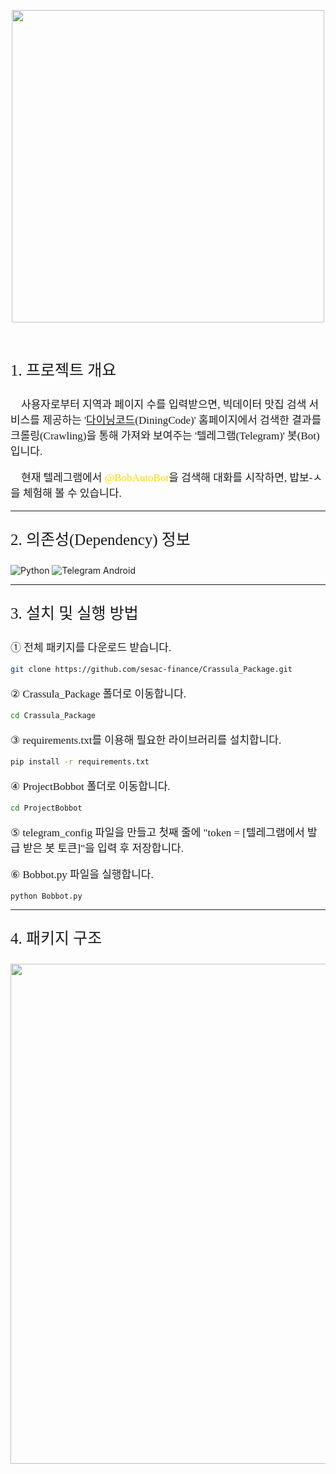 <p align = "center"><img src = "Thumbnail/Logo.png" width = "500"></p>
<p>&nbsp;</p>
<p style="font-family: 을유1945; font-size: 25px;">1. 프로젝트 개요</p>
<p  style="font-family: 을유1945; font-size: 17px;">&nbsp;&nbsp;&nbsp;&nbsp;사용자로부터 지역과 페이지 수를 입력받으면, 빅데이터 맛집 검색 서비스를 제공하는 '<a href = "https://www.diningcode.com/">다이닝코드</a>(DiningCode)' 홈페이지에서 검색한 결과를 크롤링(Crawling)을 통해 가져와 보여주는 '텔레그램(Telegram)' 봇(Bot)입니다.</p>
<p  style="font-family: 을유1945; font-size: 17px;">&nbsp;&nbsp;&nbsp;&nbsp;현재 텔레그램에서 <span style="color: #FFD700">@BobAutoBot</span>을 검색해 대화를 시작하면, 밥보-ㅅ을 체험해 볼 수 있습니다.</p>

---

<p style="font-family: 을유1945; font-size: 25px;">2. 의존성(Dependency) 정보</p>

![Python](https://img.shields.io/badge/Python-3.9.13-brightgreen)
![Telegram Android](https://img.shields.io/badge/Telegram_Android-Install-green)

---

<p style="font-family: 을유1945; font-size: 25px;">3. 설치 및 실행 방법</p>
<p  style="font-family: 을유1945; font-size: 17px;">① 전체 패키지를 다운로드 받습니다.</p>

```bash
git clone https://github.com/sesac-finance/Crassula_Package.git
```

<p  style="font-family: 을유1945; font-size: 17px;">② Crassula_Package 폴더로 이동합니다.</p>

```bash
cd Crassula_Package
```

<p  style="font-family: 을유1945; font-size: 17px;">③ requirements.txt를 이용해 필요한 라이브러리를 설치합니다.</p>


```bash
pip install -r requirements.txt
```

<p  style="font-family: 을유1945; font-size: 17px;">④ ProjectBobbot 폴더로 이동합니다.</p>


```bash
cd ProjectBobbot
```

<p  style="font-family: 을유1945; font-size: 17px;">⑤ telegram_config 파일을 만들고 첫째 줄에 "token = [텔레그램에서 발급 받은 봇 토큰]"을 입력 후 저장합니다.</p>
<p  style="font-family: 을유1945; font-size: 17px;">⑥ Bobbot.py 파일을 실행합니다.</p>


```bash
python Bobbot.py
```

---

<p style="font-family: 을유1945; font-size: 25px;">4. 패키지 구조</p>
<p><img src = "Thumbnail/FileTree.png" width = "800"></p>
